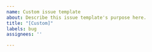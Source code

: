 ```yaml
---
name: Custom issue template
about: Describe this issue template's purpose here.
title: "[Custom]"
labels: bug
assignees: ''

---
```



